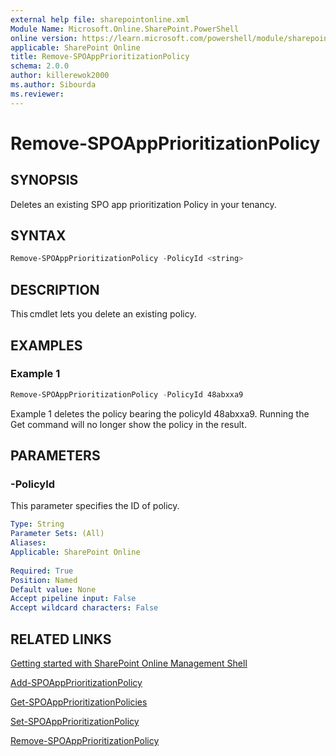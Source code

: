 ```yaml
---
external help file: sharepointonline.xml
Module Name: Microsoft.Online.SharePoint.PowerShell
online version: https://learn.microsoft.com/powershell/module/sharepoint-online/Remove-SPOAppPrioritizationPolicy
applicable: SharePoint Online
title: Remove-SPOAppPrioritizationPolicy
schema: 2.0.0
author: killerewok2000
ms.author: Sibourda
ms.reviewer:
---
```


# Remove-SPOAppPrioritizationPolicy

## SYNOPSIS

Deletes an existing SPO app prioritization Policy in your tenancy.  

## SYNTAX

```powershell
Remove-SPOAppPrioritizationPolicy -PolicyId <string> 
```

## DESCRIPTION

This cmdlet lets you delete an existing policy.  

## EXAMPLES

### Example 1

```powershell
Remove-SPOAppPrioritizationPolicy -PolicyId 48abxxa9 
```

Example 1 deletes the policy bearing the policyId 48abxxa9. Running the Get command will no longer show the policy in the result. 

## PARAMETERS

### -PolicyId 
 
This parameter specifies the ID of policy.
```yaml
Type: String
Parameter Sets: (All)
Aliases:
Applicable: SharePoint Online
 
Required: True
Position: Named
Default value: None
Accept pipeline input: False
Accept wildcard characters: False
```

## RELATED LINKS

[Getting started with SharePoint Online Management Shell](/powershell/sharepoint/sharepoint-online/connect-sharepoint-online)

[Add-SPOAppPrioritizationPolicy](./Add-SPOAppPrioritizationPolicy.md)

[Get-SPOAppPrioritizationPolicies](./Get-SPOAppPrioritizationPolicies.md)

[Set-SPOAppPrioritizationPolicy](./Set-SPOAppPrioritizationPolicy.md)

[Remove-SPOAppPrioritizationPolicy](./Remove-SPOAppPrioritizationPolicy.md)
